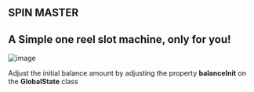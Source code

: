 ## SPIN MASTER

## A Simple one reel slot machine, only for you!

![image](https://github.com/user-attachments/assets/24594199-9cf3-499d-bdeb-3e2dcdc7b7b7)

Adjust the initial balance amount by adjusting the property **balanceInit** on the **GlobalState**  class
